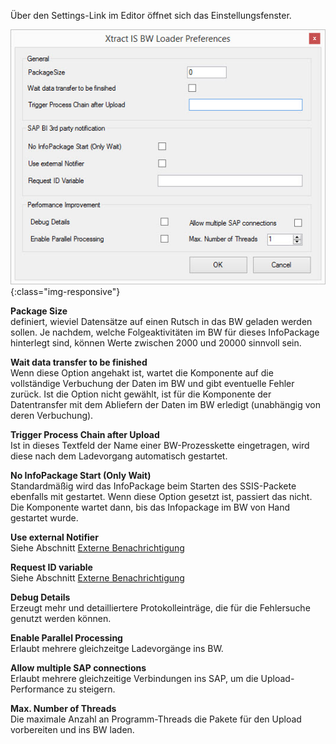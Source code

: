 
Über den Settings-Link im Editor öffnet sich das Einstellungsfenster.

![XIS_BWL_Settings](/img/content/XIS_BWL_Settings.png){:class="img-responsive"}


**Package Size**<br>
definiert, wieviel Datensätze auf einen Rutsch in das BW geladen werden sollen. Je nachdem, welche Folgeaktivitäten im BW für dieses InfoPackage hinterlegt sind, können Werte zwischen 2000 und 20000 sinnvoll sein.

**Wait data transfer to be finished**<br>
Wenn diese Option angehakt ist, wartet die Komponente auf die vollständige Verbuchung der Daten im BW und gibt eventuelle Fehler zurück. Ist die Option nicht gewählt, ist für die Komponente der Datentransfer mit dem Abliefern der Daten im BW erledigt (unabhängig von deren Verbuchung).

**Trigger Process Chain after Upload**<br>
Ist in dieses Textfeld der Name einer BW-Prozesskette eingetragen, wird diese nach dem Ladevorgang automatisch gestartet.

**No InfoPackage Start (Only Wait)**<br>
Standardmäßig wird das InfoPackage beim Starten des SSIS-Packete ebenfalls mit gestartet. Wenn diese Option gesetzt ist, passiert das nicht. Die Komponente wartet dann, bis das Infopackage im BW von Hand gestartet wurde.

**Use external Notifier**<br>
Siehe Abschnitt [Externe Benachrichtigung](./externe-benachrichtigung) 

**Request ID variable**<br>
Siehe Abschnitt [Externe Benachrichtigung](./externe-benachrichtigung)

**Debug Details**<br>
Erzeugt mehr und detailliertere Protokolleinträge, die für die Fehlersuche genutzt werden können.

**Enable Parallel Processing**<br>
Erlaubt mehrere gleichzeitge Ladevorgänge ins BW.

**Allow multiple SAP connections**<br>
Erlaubt mehrere gleichzeitige Verbindungen ins SAP, um die Upload-Performance zu steigern.

**Max. Number of Threads**<br>
Die maximale Anzahl an Programm-Threads die Pakete für den Upload vorbereiten und ins BW laden.